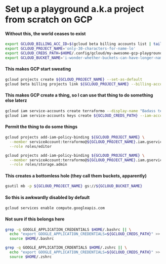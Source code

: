# Set up a playground a.k.a project from scratch on GCP


#### Without this, the world ceases to exist

```bash
export GCLOUD_BILLING_ACC_ID=$(gcloud beta billing accounts list | tail -n 1 | awk '{print $1}')
export GCLOUD_PROJECT_NAME='only-30-characters-for-name-lo'
export GCLOUD_CREDS_PATH=$HOME/.config/gcloud/my-awesome-gcp-playground-credentialo.json
export GCLOUD_BUCKET_NAME='i-wonder-whether-buckets-can-have-longer-names' # apparently the answer is 'yes'
```

#### This makes GCP start sweating

```bash
gcloud projects create ${GCLOUD_PROJECT_NAME} --set-as-default
gcloud beta billing projects link ${GCLOUD_PROJECT_NAME} --billing-account ${GCLOUD_BILLING_ACC_ID}
```

#### This makes GCP create a thing, so I can use that thing to do something else laterz

```bash
gcloud iam service-accounts create terraformo --display-name "Badass terraform admin account"
gcloud iam service-accounts keys create ${GCLOUD_CREDS_PATH} --iam-account terraformo@${GCLOUD_PROJECT_NAME}.iam.gserviceaccount.com
```

#### Permit the thing to do some things

```bash
gcloud projects add-iam-policy-binding ${GCLOUD_PROJECT_NAME} \
  --member serviceAccount:terraformo@${GCLOUD_PROJECT_NAME}.iam.gserviceaccount.com \
  --role roles/editor

gcloud projects add-iam-policy-binding ${GCLOUD_PROJECT_NAME} \
  --member serviceAccount:terraformo@${GCLOUD_PROJECT_NAME}.iam.gserviceaccount.com \
  --role roles/storage.admin
```

#### This creates a bottomless hole (they call them buckets, apparently)

```bash
gsutil mb -p ${GCLOUD_PROJECT_NAME} gs://${GCLOUD_BUCKET_NAME}
```

#### So this is awkwardly disabled by default

```bash
gcloud services enable compute.googleapis.com
```

#### Not sure if this belongs here

```bash
grep -q GOOGLE_APPLICATION_CREDENTIALS $HOME/.bashrc || \
  echo "export GOOGLE_APPLICATION_CREDENTIALS=${GCLOUD_CREDS_PATH}" >> $HOME/.bashrc && \
  source $HOME/.bashrc
```

```zsh
grep -q GOOGLE_APPLICATION_CRDENTIALS $HOME/.zshrc || \
  echo "export GOOGLE_APPLICATION_CREDENTIALS=${GCLOUD_CREDS_PATH}" >> $HOME/.zshrc && \
  source $HOME/.zshrc
```